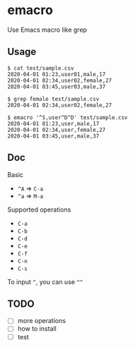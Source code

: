 # emacro
Use Emacs macro like grep

## Usage

```
$ cat test/sample.csv
2020-04-01 01:23,user01,male,17
2020-04-01 02:34,user02,female,27
2020-04-01 03:45,user03,male,37

$ grep female test/sample.csv
2020-04-01 02:34,user02,female,27

$ emacro '^S,user^D^D' test/sample.csv
2020-04-01 01:23,user,male,17
2020-04-01 02:34,user,female,27
2020-04-01 03:45,user,male,37

```

## Doc
Basic

* `^A` => `C-a`
* `^a` => `M-a`

Supported operations

* `C-a`
* `C-b`
* `C-d`
* `C-e`
* `C-f`
* `C-n`
* `C-s`

To input `^`, you can use `^^`

## TODO
* [ ] more operations
* [ ] how to install
* [ ] test
